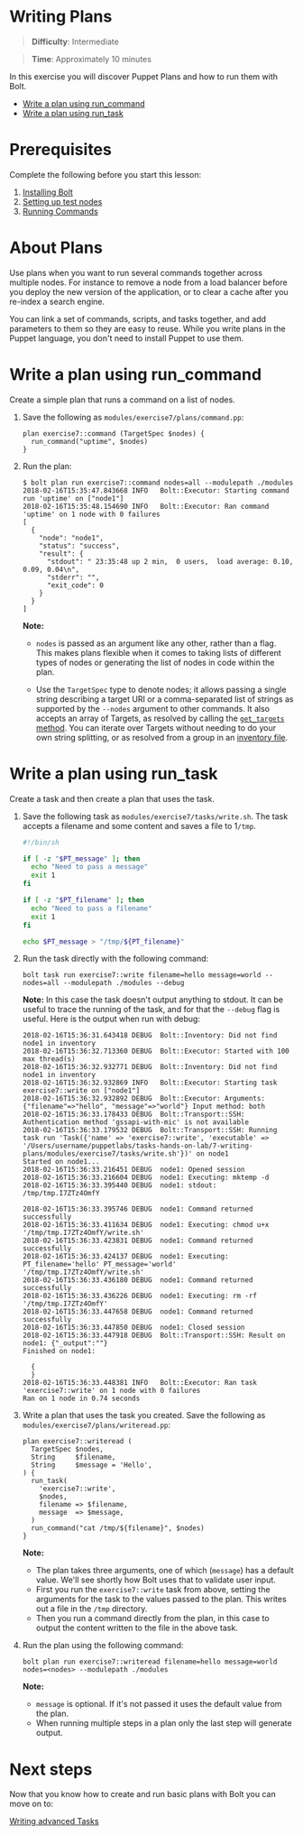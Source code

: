 # Writing Plans

> **Difficulty**: Intermediate

> **Time**: Approximately 10 minutes

In this exercise you will discover Puppet Plans and how to run them with Bolt. 

- [Write a plan using run_command](#write-a-plan-using-run_command)
- [Write a plan using run_task](#write-a-plan-using-run_task)

# Prerequisites
Complete the following before you start this lesson:

1. [Installing Bolt](../1-installing-bolt)
1. [Setting up test nodes](../2-acquiring-nodes)
1. [Running Commands](../3-running-commands)

# About Plans 

Use plans when you want to run several commands together across multiple nodes. For instance to remove a node from a load balancer before you deploy the new version of the application, or to clear a cache after you re-index a search engine.

You can link a set of commands, scripts, and tasks together, and add parameters to them so they are easy to reuse. While you write plans in the Puppet language, you don't need to install Puppet to use them.


# Write a plan using run_command

Create a simple plan that runs a command on a list of nodes.

1. Save the following as `modules/exercise7/plans/command.pp`:

    ```puppet
    plan exercise7::command (TargetSpec $nodes) {
      run_command("uptime", $nodes)
    }
    ```

2. Run the plan:

    ```
    $ bolt plan run exercise7::command nodes=all --modulepath ./modules
    2018-02-16T15:35:47.843668 INFO   Bolt::Executor: Starting command run 'uptime' on ["node1"]
    2018-02-16T15:35:48.154690 INFO   Bolt::Executor: Ran command 'uptime' on 1 node with 0 failures
    [
      {
        "node": "node1",
        "status": "success",
        "result": {
          "stdout": " 23:35:48 up 2 min,  0 users,  load average: 0.10, 0.09, 0.04\n",
          "stderr": "",
          "exit_code": 0
        }
      }
    ]
    ```

    **Note:**

    * `nodes` is passed as an argument like any other, rather than a flag. This makes plans flexible when it comes to taking lists of different types of nodes or generating the list of nodes in code within the plan.

    * Use the `TargetSpec` type to denote nodes; it allows passing a single string describing a target URI or a comma-separated list of strings as supported by the `--nodes` argument to other commands. It also accepts an array of Targets, as resolved by calling the [`get_targets` method](https://puppet.com/docs/bolt/0.x/writing_plans.html#calling-basic-plan-functions). You can iterate over Targets without needing to do your own string splitting, or as resolved from a group in an [inventory file](https://puppet.com/docs/bolt/0.x/inventory_file.html).


# Write a plan using run_task
Create a task and then create a plan that uses the task.

1. Save the following task as `modules/exercise7/tasks/write.sh`. The task accepts a filename and some content and saves a file to 1`/tmp`.
    
    ```bash
    #!/bin/sh
    
    if [ -z "$PT_message" ]; then
      echo "Need to pass a message"
      exit 1
    fi
    
    if [ -z "$PT_filename" ]; then
      echo "Need to pass a filename"
      exit 1
    fi
    
    echo $PT_message > "/tmp/${PT_filename}"
    ```

2. Run the task directly with the following command:

    ```
    bolt task run exercise7::write filename=hello message=world --nodes=all --modulepath ./modules --debug
    ```
    
    **Note:** In this case the task doesn't output anything to stdout. It can be useful to trace the running of the task, and for that the `--debug` flag is useful. Here is the output when run with debug:
    
    ```
    2018-02-16T15:36:31.643418 DEBUG  Bolt::Inventory: Did not find node1 in inventory
    2018-02-16T15:36:32.713360 DEBUG  Bolt::Executor: Started with 100 max thread(s)
    2018-02-16T15:36:32.932771 DEBUG  Bolt::Inventory: Did not find node1 in inventory
    2018-02-16T15:36:32.932869 INFO   Bolt::Executor: Starting task exercise7::write on ["node1"]
    2018-02-16T15:36:32.932892 DEBUG  Bolt::Executor: Arguments: {"filename"=>"hello", "message"=>"world"} Input method: both
    2018-02-16T15:36:33.178433 DEBUG  Bolt::Transport::SSH: Authentication method 'gssapi-with-mic' is not available
    2018-02-16T15:36:33.179532 DEBUG  Bolt::Transport::SSH: Running task run 'Task({'name' => 'exercise7::write', 'executable' => '/Users/username/puppetlabs/tasks-hands-on-lab/7-writing-plans/modules/exercise7/tasks/write.sh'})' on node1
    Started on node1...
    2018-02-16T15:36:33.216451 DEBUG  node1: Opened session
    2018-02-16T15:36:33.216604 DEBUG  node1: Executing: mktemp -d
    2018-02-16T15:36:33.395440 DEBUG  node1: stdout: /tmp/tmp.I7ZTz4OmfY
    
    2018-02-16T15:36:33.395746 DEBUG  node1: Command returned successfully
    2018-02-16T15:36:33.411634 DEBUG  node1: Executing: chmod u+x '/tmp/tmp.I7ZTz4OmfY/write.sh'
    2018-02-16T15:36:33.423831 DEBUG  node1: Command returned successfully
    2018-02-16T15:36:33.424137 DEBUG  node1: Executing: PT_filename='hello' PT_message='world' '/tmp/tmp.I7ZTz4OmfY/write.sh'
    2018-02-16T15:36:33.436180 DEBUG  node1: Command returned successfully
    2018-02-16T15:36:33.436226 DEBUG  node1: Executing: rm -rf '/tmp/tmp.I7ZTz4OmfY'
    2018-02-16T15:36:33.447658 DEBUG  node1: Command returned successfully
    2018-02-16T15:36:33.447850 DEBUG  node1: Closed session
    2018-02-16T15:36:33.447918 DEBUG  Bolt::Transport::SSH: Result on node1: {"_output":""}
    Finished on node1:
    
      {
      }
    2018-02-16T15:36:33.448381 INFO   Bolt::Executor: Ran task 'exercise7::write' on 1 node with 0 failures
    Ran on 1 node in 0.74 seconds
    ```
3. Write a plan that uses the task you created. Save the following as `modules/exercise7/plans/writeread.pp`:

    ```puppet
    plan exercise7::writeread (
      TargetSpec $nodes,
      String     $filename,
      String     $message = 'Hello',
    ) {
      run_task(
        'exercise7::write',
        $nodes,
        filename => $filename,
        message  => $message,
      )
      run_command("cat /tmp/${filename}", $nodes)
    }
    ```

    **Note:**
    
    * The plan takes three arguments, one of which (`message`) has a default value. We'll see shortly how Bolt uses that to validate user input.
    * First you run the `exercise7::write` task from above, setting the arguments for the task to the values passed to the plan. This writes out a file in the `/tmp` directory.
    * Then you run a command directly from the plan, in this case to output the content written to the file in the above task.

4. Run the plan using the following command:
    
    ```
    bolt plan run exercise7::writeread filename=hello message=world nodes=<nodes> --modulepath ./modules
    ```

    **Note:**
    
    * `message` is optional. If it's not passed it uses the default value from the plan.
    * When running multiple steps in a plan only the last step will generate output.


# Next steps

Now that you know how to create and run basic plans with Bolt you can move on to:

[Writing advanced Tasks](../8-writing-advanced-tasks)
